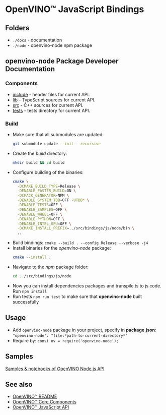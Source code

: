 # OpenVINO™ JavaScript Bindings

## Folders

- `./docs` - documentation
- `./node` - openvino-node npm package

## openvino-node Package Developer Documentation

### Components

- [include](../node/include/) - header files for current API.
- [lib](../node/lib/) - TypeScript sources for current API.
- [src](../node/src/) - C++ sources for current API.
- [tests](../node/tests/) - tests directory for current API.

### Build

- Make sure that all submodules are updated:
  ```bash
  git submodule update --init --recursive
  ```
- Create the *build* directory:
  ```bash
  mkdir build && cd build
  ```
- Configure building of the binaries:
  ```bash
  cmake \
    -DCMAKE_BUILD_TYPE=Release \
    -DENABLE_FASTER_BUILD=ON \
    -DCPACK_GENERATOR=NPM \
    -DENABLE_SYSTEM_TBB=OFF -UTBB* \
    -DENABLE_TESTS=OFF \
    -DENABLE_SAMPLES=OFF \
    -DENABLE_WHEEL=OFF \
    -DENABLE_PYTHON=OFF \
    -DENABLE_INTEL_GPU=OFF \
    -DCMAKE_INSTALL_PREFIX=../src/bindings/js/node/bin \
    ..
  ```
- Build bindings:
  `cmake --build . --config Release --verbose -j4`
- Install binaries for the *openvino-node* package:
  ```bash
  cmake --install .
  ```
- Navigate to the *npm* package folder:
   ```bash
   cd ../src/bindings/js/node
   ```
- Now you can install dependencies packages and transpile ts to js code. Run `npm install`
- Run tests `npm run test` to make sure that **openvino-node** built successfully

## Usage

- Add `openvino-node` package in your project, specify in **package.json**: `"openvino-node": "file:*path-to-current-directory*"`
- Require by: `const ov = require('openvino-node');`

## Samples

[Samples & notebooks of OpenVINO Node.js API](../../../../samples/js/node/README.md)

## See also

* [OpenVINO™ README](../../../../README.md)
* [OpenVINO™ Core Components](../../../README.md)
* [OpenVINO™ JavaScript API](../README.md)
